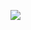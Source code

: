 ![](https://github-production-user-asset-6210df.s3.amazonaws.com/181008917/426147388-f6ef3a99-8ff7-4bbc-a7ff-1b813e770111.png?X-Amz-Algorithm=AWS4-HMAC-SHA256&X-Amz-Credential=AKIAVCODYLSA53PQK4ZA%2F20250324%2Fus-east-1%2Fs3%2Faws4_request&X-Amz-Date=20250324T152601Z&X-Amz-Expires=300&X-Amz-Signature=f2503500b4bb8b84d447a888c640bf30d2dbf3f813b8feb708c192ebc45837a0&X-Amz-SignedHeaders=host)

